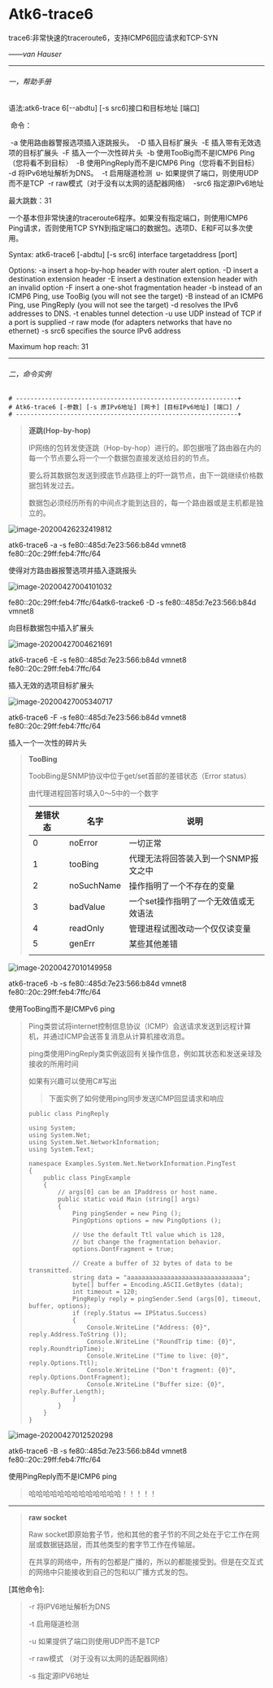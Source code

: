 # Atk6-trace6

trace6:非常快速的traceroute6，支持ICMP6回应请求和TCP-SYN

_——van Hauser_

---

###### 一，帮助手册

[CN]:翻译

语法:atk6-trace 6[--abdtu] [-s src6]接口和目标地址 [端口]

​	命令：

​		-a		使用路由器警报选项插入逐跳报头。
​		-D		插入目标扩展头
​		-E		插入带有无效选项的目标扩展头
​		-F		插入一个一次性碎片头
​		-b		使用TooBig而不是ICMP6 Ping（您将看不到目标）
​		-B		使用PingReply而不是ICMP6 Ping（您将看不到目标）
​		-d		将IPv6地址解析为DNS。
​		-t		启用隧道检测
​		 u-		如果提供了端口，则使用UDP而不是TCP
​		-r 		raw模式（对于没有以太网的适配器网络）
​		-src6	指定源IPv6地址

最大跳数：31



一个基本但非常快速的traceroute6程序。如果没有指定端口，则使用ICMP6 Ping请求，否则使用TCP SYN到指定端口的数据包。选项D、E和F可以多次使用。





[EN]:官方

Syntax: atk6-trace6 [-abdtu] [-s src6] interface targetaddress [port] 

Options: 
  -a    insert a hop-by-hop header with router alert option. 
  -D    insert a destination extension header 
  -E    insert a destination extension header with an invalid option 
  -F    insert a one-shot fragmentation header 
  -b    instead of an ICMP6 Ping, use TooBig (you will not see the target) 
  -B    instead of an ICMP6 Ping, use PingReply (you will not see the target) 
  -d    resolves the IPv6 addresses to DNS. 
  -t    enables tunnel detection 
  -u    use UDP instead of TCP if a port is supplied 
  -r    raw mode (for adapters networks that have no ethernet) 
  -s src6  specifies the source IPv6 address 

Maximum hop reach: 31

---



###### 二，命令实例



```
# -------------------------------------------------------------+
# Atk6-trace6 [-参数] [-s 原IPv6地址] [网卡] [目标IPv6地址] [端口] /
# -------------------------------------------------------------+
```



> __逐跳(Hop-by-hop)__
>
> IP网络的包转发使逐跳（Hop-by-hop）进行的。即包据哦了路由器在内的每一个节点要么将一个一个数据包直接发送给目的的节点。
>
> 要么将其数据包发送到摸底节点路径上的吓一跳节点，由下一跳继续价格数据包转发过去。
>
> 数据包必须经历所有的中间点才能到达目的，每一个路由器或是主机都是独立的。



![image-20200426232419812](/home/kun/.config/Typora/typora-user-images/image-20200426232419812.png)

atk6-trace6 -a -s fe80::485d:7e23:566:b84d vmnet8 fe80::20c:29ff:feb4:7ffc/64 

使得对方路由器报警选项并插入逐跳报头



![image-20200427004101032](/home/kun/.config/Typora/typora-user-images/image-20200427004101032.png)

fe80::20c:29ff:feb4:7ffc/64atk6-tracke6 -D -s fe80::485d:7e23:566:b84d vmnet8 

向目标数据包中插入扩展头



![image-20200427004621691](/home/kun/.config/Typora/typora-user-images/image-20200427004621691.png)

atk6-trace6 -E -s fe80::485d:7e23:566:b84d vmnet8 fe80::20c:29ff:feb4:7ffc/64

插入无效的选项目标扩展头



![image-20200427005340717](/home/kun/.config/Typora/typora-user-images/image-20200427005340717.png)

atk6-trace6 -F -s fe80::485d:7e23:566:b84d vmnet8 fe80::20c:29ff:feb4:7ffc/64

插入一个一次性的碎片头



> __TooBing__
>
> ToobBing是SNMP协议中位于get/set首部的差错状态（Error status）
>
> 由代理进程回答时填入0～5中的一个数字
>
> | 差错状态 | 名字       | 说明                                  |
> | -------- | ---------- | ------------------------------------- |
> | 0        | noError    | 一切正常                              |
> | 1        | tooBing    | 代理无法将回答装入到一个SNMP报文之中  |
> | 2        | noSuchName | 操作指明了一个不存在的变量            |
> | 3        | badValue   | 一个set操作指明了一个无效值或无效语法 |
> | 4        | readOnly   | 管理进程试图改动一个仅仅读变量        |
> | 5        | genErr     | 某些其他差错                          |
> |          |            |                                       |



![image-20200427010149958](/home/kun/.config/Typora/typora-user-images/image-20200427010149958.png)

atk6-trace6 -b -s fe80::485d:7e23:566:b84d vmnet8 fe80::20c:29ff:feb4:7ffc/64

使用TooBing而不是ICMPv6 ping



> Ping类尝试将internet控制信息协议（ICMP）会送请求发送到远程计算机，并通过ICMP会送答复消息从计算机接收消息。
>
> ping类使用PingReply类实例返回有关操作信息，例如其状态和发送亲球及接收的所用时间
>
> 
>
> 如果有兴趣可以使用C#写出
>
> > 下面实例了如何使用ping同步发送ICMP回显请求和响应
>
> ``` 
> public class PingReply
> ```
>
> ```
> using System;
> using System.Net;
> using System.Net.NetworkInformation;
> using System.Text;
> 
> namespace Examples.System.Net.NetworkInformation.PingTest
> {
>     public class PingExample
>     {
>         // args[0] can be an IPaddress or host name.
>         public static void Main (string[] args)
>         {
>             Ping pingSender = new Ping ();
>             PingOptions options = new PingOptions ();
> 
>             // Use the default Ttl value which is 128,
>             // but change the fragmentation behavior.
>             options.DontFragment = true;
> 
>             // Create a buffer of 32 bytes of data to be transmitted.
>             string data = "aaaaaaaaaaaaaaaaaaaaaaaaaaaaaaaa";
>             byte[] buffer = Encoding.ASCII.GetBytes (data);
>             int timeout = 120;
>             PingReply reply = pingSender.Send (args[0], timeout, buffer, options);
>             if (reply.Status == IPStatus.Success)
>             {
>                 Console.WriteLine ("Address: {0}", reply.Address.ToString ());
>                 Console.WriteLine ("RoundTrip time: {0}", reply.RoundtripTime);
>                 Console.WriteLine ("Time to live: {0}", reply.Options.Ttl);
>                 Console.WriteLine ("Don't fragment: {0}", reply.Options.DontFragment);
>                 Console.WriteLine ("Buffer size: {0}", reply.Buffer.Length);
>             }
>         }
>     }
> }
> ```



![image-20200427012520298](/home/kun/.config/Typora/typora-user-images/image-20200427012520298.png)

atk6-trace6 -B -s fe80::485d:7e23:566:b84d vmnet8 fe80::20c:29ff:feb4:7ffc/64

使用PingReply而不是ICMP6 ping

> 哈哈哈哈哈哈哈哈哈哈哈哈哈！！！！！



---

> __raw socket__
>
> Raw socket即原始套子节，他和其他的套子节的不同之处在于它工作在网层或数据链路层，而其他类型的套字节工作在传输层。
>
> 在共享的网络中，所有的包都是广播的，所以的都能接受到。但是在交互式的网络中只能接收到自己的包和以广播方式发的包。



[其他命令]:

> -r 将IPV6地址解析为DNS
>
> -t 启用隧道检测
>
> -u 如果提供了端口则使用UDP而不是TCP
>
> -r raw模式 （对于没有以太网的适配器网络）
>
> -s 指定源IPV6地址





